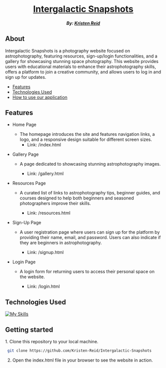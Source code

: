 <a href="https://fancy-parfait-475716.netlify.app/"><h1 align="center"> Intergalactic Snapshots</h1></a>

<h5 align="center">By: <a href="https://github.com/Kristen-Reid">Kristen Reid</a> </h5>

<h2>About</h2>
Intergalactic Snapshots is a photography website focused on astrophotography, featuring resources, sign-up/login functionalities, and a gallery for showcasing stunning space photography. This website provides users with educational materials to enhance their astrophotography skills, offers a platform to join a creative community, and allows users to log in and sign up for updates.

   - [Features](#features)
   - [Technologies Used](#tech)
   - [How to use our application](#howto)

<h2>Features</h2> <a name="features"></a>

- Home Page
    * The homepage introduces the site and features navigation links, a logo, and a responsive design suitable for different screen sizes.
        * Link: /index.html

- Gallery Page
    * A page dedicated to showcasing stunning astrophotography images. 

        * Link: /gallery.html

- Resources Page
    * A curated list of links to astrophotography tips, beginner guides, and courses designed to help both beginners and seasoned photographers improve their skills.

      * Link: /resources.html

- Sign-Up Page
    * A user registration page where users can sign up for the platform by providing their name, email, and password. Users can also indicate if they are beginners in astrophotography.

      * Link: /signup.html

- Login Page
    * A login form for returning users to access their personal space on the website. 

      * Link: /login.html

<h2>Technologies Used</h2> <a name="tech"></a>

[![My Skills](https://skillicons.dev/icons?i=html,css)](https://skillicons.dev)


<h2>Getting started</h2> <a name="howto"></a>
1. Clone this repository to your local machine.

  ```bash
   git clone https://github.com/Kristen-Reid/Intergalactic-Snapshots
   ```

2. Open the index.html file in your browser to see the website in action.
